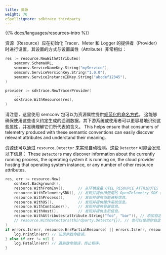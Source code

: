 ```yaml
---
title: 资源
weight: 70
cSpell:ignore: sdktrace thirdparty
---
```


{{% docs/languages/resources-intro %}}

资源（Resource）应在初始化 Tracer、Meter 和 Logger 的提供者（Provider）时进行设置，其设置的方式与设置属性（Attribute）非常相似：

```go
res := resource.NewWithAttributes(
    semconv.SchemaURL,
    semconv.ServiceNameKey.String("myService"),
    semconv.ServiceVersionKey.String("1.0.0"),
    semconv.ServiceInstanceIDKey.String("abcdef12345"),
)

provider := sdktrace.NewTracerProvider(
    ...
    sdktrace.WithResource(res),
)
```

请注意，这里使用 semconv 包可以为资源属性提供[规范化的命名方式](/docs/concepts/semantic-conventions/)。
这能够确保使用这些语义约定生成的遥测数据，其下游系统或使用者可以更容易地识别这些属性，并准确理解它们所代表的含义。 This helps ensure that consumers of telemetry produced with these
semantic conventions can easily discover relevant attributes and understand
their meaning.

资源还可以通过 `resource.Detector` 来实现自动检测。这些 `Detector` 可能会发现以下信息： These `Detector`s may discover information about the currently
running process, the operating system it is running on, the cloud provider
hosting that operating system instance, or any number of other resource
attributes.

```go
res, err := resource.New(
	context.Background(),
	resource.WithFromEnv(),      // 从环境变量 OTEL_RESOURCE_ATTRIBUTES 和 OTEL_SERVICE_NAME 中发现并提供属性。
	resource.WithTelemetrySDK(), // 发现并提供所使用的 OpenTelemetry SDK 信息。
	resource.WithProcess(),      // 发现并提供当前进程信息。
	resource.WithOS(),           // 发现并提供操作系统信息。
	resource.WithContainer(),    // 发现并提供容器信息。
	resource.WithHost(),         // 发现并提供主机信息。
	resource.WithAttributes(attribute.String("foo", "bar")), // 添加自定义资源属性。
	// resource.WithDetectors(thirdparty.Detector{}), // 也可以使用你自定义的外部 Detector 实现。
)
if errors.Is(err, resource.ErrPartialResource) || errors.Is(err, resource.ErrSchemaURLConflict) {
	log.Println(err) // 记录非致命错误。
} else if err != nil {
	log.Fatalln(err) // 遇到致命错误，终止程序。
}
```
